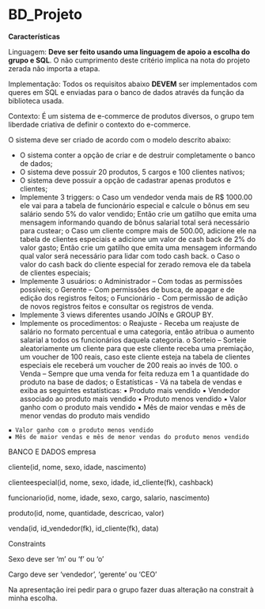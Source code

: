 # BD_Projeto
**Características**

Linguagem: **Deve ser feito usando uma linguagem de apoio a escolha do grupo e SQL**. O não
cumprimento deste critério implica na nota do projeto zerada não importa a etapa.

Implementação: Todos os requisitos abaixo **DEVEM** ser implementados com queres em SQL e
enviadas para o banco de dados através da função da biblioteca usada.

Contexto: É um sistema de e-commerce de produtos diversos, o grupo tem liberdade criativa de
definir o contexto do e-commerce.

O sistema deve ser criado de acordo com o modelo descrito abaixo:

- O sistema conter a opção de criar e de destruir completamente o banco de dados;
- O sistema deve possuir 20 produtos, 5 cargos e 100 clientes nativos;
- O sistema deve possuir a opção de cadastrar apenas produtos e clientes;
- Implemente 3 triggers:
    o Caso um vendedor venda mais de R$ 1000.00 ele vai para a tabela de funcionário
       especial e calcule o bônus em seu salário sendo 5% do valor vendido; Então crie um
       gatilho que emita uma mensagem informando quando de bônus salarial total será
       necessário para custear;
    o Caso um cliente compre mais de 500.00, adicione ele na tabela de clientes especiais
       e adicione um valor de cash back de 2% do valor gasto; Então crie um gatilho que
       emita uma mensagem informando qual valor será necessário para lidar com todo
       cash back.
    o Caso o valor do cash back do cliente especial for zerado remova ele da tabela de
       clientes especiais;
- Implemente 3 usuários:
    o Administrador – Com todas as permissões possíveis;
    o Gerente – Com permissões de busca, de apagar e de edição dos registros feitos;
    o Funcionário - Com permissão de adição de novos registros feitos e consultar os
       registros de venda.
- Implemente 3 views diferentes usando JOINs e GROUP BY.
- Implemente os procedimentos:
    o Reajuste - Receba um reajuste de salário no formato percentual e uma categoria,
       então atribua o aumento salarial a todos os funcionários daquela categoria.
    o Sorteio – Sorteie aleatoriamente um cliente para que este cliente receba uma
       premiação, um voucher de 100 reais, caso este cliente esteja na tabela de clientes
       especiais ele receberá um voucher de 200 reais ao invés de 100.
    o Venda – Sempre que uma venda for feita reduza em 1 a quantidade do produto na
       base de dados;
    o Estatísticas - Vá na tabela de vendas e exiba as seguintes estatísticas:
       ▪ Produto mais vendido
       ▪ Vendedor associado ao produto mais vendido
       ▪ Produto menos vendido
       ▪ Valor ganho com o produto mais vendido
       ▪ Mês de maior vendas e mês de menor vendas do produto mais vendido


```
▪ Valor ganho com o produto menos vendido
▪ Mês de maior vendas e mês de menor vendas do produto menos vendido
```
BANCO E DADOS empresa

cliente(id, nome, sexo, idade, nascimento)

clienteespecial(id, nome, sexo, idade, id_cliente(fk), cashback)

funcionario(id, nome, idade, sexo, cargo, salario, nascimento)

produto(id, nome, quantidade, descricao, valor)

venda(id, id_vendedor(fk), id_cliente(fk), data)

Constraints

Sexo deve ser ‘m’ ou ‘f’ ou ‘o’

Cargo deve ser ‘vendedor’, ‘gerente’ ou ‘CEO’

Na apresentação irei pedir para o grupo fazer duas alteração na constrait à minha escolha.


